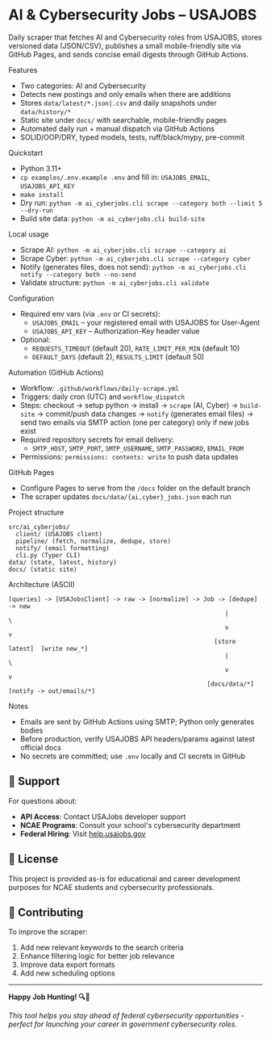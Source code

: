 # AI & Cybersecurity Jobs – USAJOBS

Daily scraper that fetches AI and Cybersecurity roles from USAJOBS, stores versioned data (JSON/CSV), publishes a small mobile-friendly site via GitHub Pages, and sends concise email digests through GitHub Actions.

Features
- Two categories: AI and Cybersecurity
- Detects new postings and only emails when there are additions
- Stores `data/latest/*.json|.csv` and daily snapshots under `data/history/*`
- Static site under `docs/` with searchable, mobile-friendly pages
- Automated daily run + manual dispatch via GitHub Actions
- SOLID/OOP/DRY, typed models, tests, ruff/black/mypy, pre-commit

Quickstart
- Python 3.11+
- `cp examples/.env.example .env` and fill in: `USAJOBS_EMAIL`, `USAJOBS_API_KEY`
- `make install`
- Dry run: `python -m ai_cyberjobs.cli scrape --category both --limit 5 --dry-run`
- Build site data: `python -m ai_cyberjobs.cli build-site`

Local usage
- Scrape AI: `python -m ai_cyberjobs.cli scrape --category ai`
- Scrape Cyber: `python -m ai_cyberjobs.cli scrape --category cyber`
- Notify (generates files, does not send): `python -m ai_cyberjobs.cli notify --category both --no-send`
- Validate structure: `python -m ai_cyberjobs.cli validate`

Configuration
- Required env vars (via `.env` or CI secrets):
  - `USAJOBS_EMAIL` – your registered email with USAJOBS for User-Agent
  - `USAJOBS_API_KEY` – Authorization-Key header value
- Optional:
  - `REQUESTS_TIMEOUT` (default 20), `RATE_LIMIT_PER_MIN` (default 10)
  - `DEFAULT_DAYS` (default 2), `RESULTS_LIMIT` (default 50)

Automation (GitHub Actions)
- Workflow: `.github/workflows/daily-scrape.yml`
- Triggers: daily cron (UTC) and `workflow_dispatch`
- Steps: checkout → setup python → install → `scrape` (AI, Cyber) → `build-site` → commit/push data changes → `notify` (generates email files) → send two emails via SMTP action (one per category) only if new jobs exist
- Required repository secrets for email delivery:
  - `SMTP_HOST`, `SMTP_PORT`, `SMTP_USERNAME`, `SMTP_PASSWORD`, `EMAIL_FROM`
- Permissions: `permissions: contents: write` to push data updates

GitHub Pages
- Configure Pages to serve from the `/docs` folder on the default branch
- The scraper updates `docs/data/{ai,cyber}_jobs.json` each run

Project structure
```
src/ai_cyberjobs/
  client/ (USAJOBS client)
  pipeline/ (fetch, normalize, dedupe, store)
  notify/ (email formatting)
  cli.py (Typer CLI)
data/ (state, latest, history)
docs/ (static site)
```

Architecture (ASCII)
```
[queries] -> [USAJobsClient] -> raw -> [normalize] -> Job -> [dedupe] -> new
                                                            |            \
                                                            v             v
                                                         [store latest]  [write new_*]
                                                            |             \
                                                            v              v
                                                       [docs/data/*]     [notify -> out/emails/*]
```

Notes
- Emails are sent by GitHub Actions using SMTP; Python only generates bodies
- Before production, verify USAJOBS API headers/params against latest official docs
- No secrets are committed; use `.env` locally and CI secrets in GitHub


## 📧 Support

For questions about:
- **API Access**: Contact USAJobs developer support
- **NCAE Programs**: Consult your school's cybersecurity department
- **Federal Hiring**: Visit [help.usajobs.gov](https://help.usajobs.gov/)

## 📄 License

This project is provided as-is for educational and career development purposes for NCAE students and cybersecurity professionals.

## 🤝 Contributing

To improve the scraper:
1. Add new relevant keywords to the search criteria
2. Enhance filtering logic for better job relevance
3. Improve data export formats
4. Add new scheduling options

---

**Happy Job Hunting! 🔍💼**

*This tool helps you stay ahead of federal cybersecurity opportunities - perfect for launching your career in government cybersecurity roles.*
